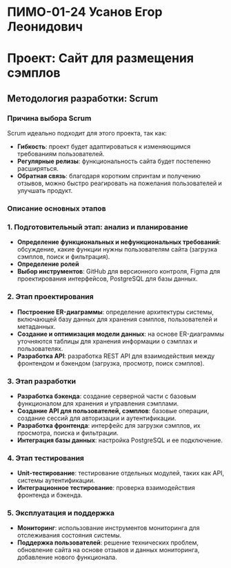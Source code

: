 # ПИМО-01-24 Усанов Егор Леонидович
# Проект: Сайт для размещения сэмплов
## Методология разработки: Scrum

### Причина выбора Scrum
Scrum идеально подходит для этого проекта, так как:
- **Гибкость**: проект будет адаптироваться к изменяющимся требованиям пользователей.
- **Регулярные релизы**: функциональность сайта будет постепенно расширяться.
- **Обратная связь**: благодаря коротким спринтам и получению отзывов, можно быстро реагировать на пожелания пользователей и улучшать продукт.
 
### Описание основных этапов

### 1. Подготовительный этап: анализ и планирование
- **Определение функциональных и нефункциональных требований**: обсуждение, какие функции нужны пользователям сайта (загрузка сэмплов, поиск и фильтрация).
- **Определение ролей**
- **Выбор инструментов**: GitHub для версионного контроля, Figma для проектирования интерфейсов, PostgreSQL для базы данных.

### 2. Этап проектирования
- **Построение ER-диаграммы**: определение архитектуры системы, включающей базу данных для хранения сэмплов, пользователей и метаданных.
- **Создание и оптимизация модели данных**: на основе ER-диаграммы уточняются таблицы для хранения информации о сэмплах и пользователях.
- **Разработка API**: разработка REST API для взаимодействия между фронтендом и бэкендом (загрузка, просмотр, поиск сэмплов).

### 3. Этап разработки
- **Разработка бэкенда**: создание серверной части с базовым функционалом для хранения и управления сэмплами.
- **Создание API для пользователей, сэмплов**: базовые операции, создание сессий для авторизации и аутентификации.
- **Разработка фронтенда**: интерфейс для загрузки сэмплов, их просмотра, поиска и фильтрации.
- **Интеграция базы данных**: настройка PostgreSQL и ее подключение.

### 4. Этап тестирования
- **Unit-тестирование**: тестирование отдельных модулей, таких как API, системы аутентификации.
- **Интеграционное тестирование**: проверка взаимодействия фронтенда и бэкенда.

### 5. Эксплуатация и поддержка
- **Мониторинг**: использование инструментов мониторинга для отслеживания состояния системы.
- **Поддержка пользователей**: решение технических проблем, обновление сайта на основе отзывов и данных мониторинга, добавление нового функционала.

